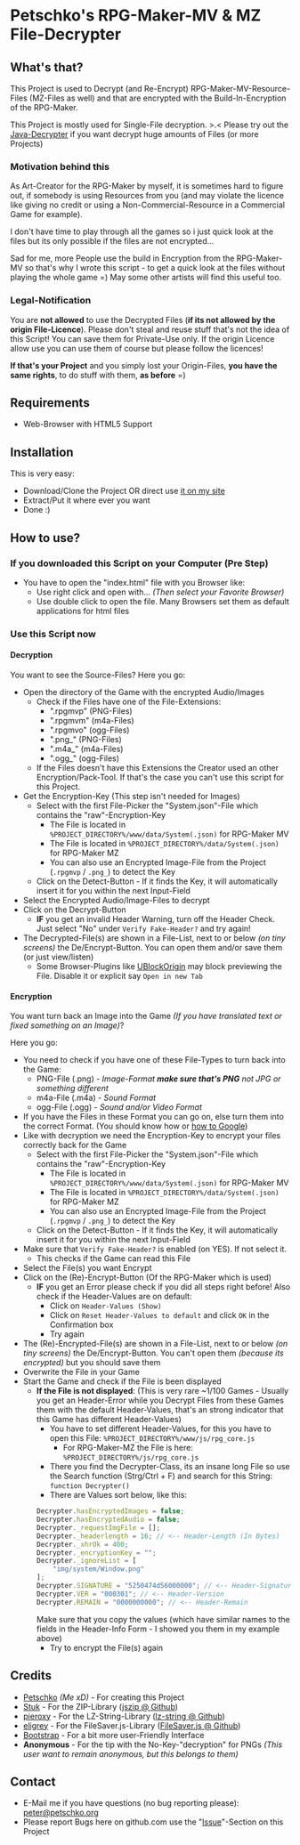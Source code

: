 # Petschko's RPG-Maker-MV & MZ File-Decrypter

## What's that?

This Project is used to Decrypt (and Re-Encrypt) RPG-Maker-MV-Resource-Files (MZ-Files as well) and that are encrypted with the Build-In-Encryption of the RPG-Maker.

This Project is mostly used for Single-File decryption. >.< Please try out the [Java-Decrypter](https://github.com/Petschko/Java-RPG-Maker-MV-Decrypter) if you want decrypt huge amounts of Files (or more Projects)

### Motivation behind this
As Art-Creator for the RPG-Maker by myself, it is sometimes hard to figure out, if somebody is using Resources from you (and may violate the licence like giving no credit or using a Non-Commercial-Resource in a Commercial Game for example).

I don't have time to play through all the games so i just quick look at the files but its only possible if the files are not encrypted...

Sad for me, more People use the build in Encryption from the RPG-Maker-MV so that's why I wrote this script - to get a quick look at the files without playing the whole game =) May some other artists will find this useful too.

### Legal-Notification
You are **not allowed** to use the Decrypted Files (**if its not allowed by the origin File-Licence**).
Please don't steal and reuse stuff that's not the idea of this Script!
You can save them for Private-Use only. If the origin Licence allow use you can use them of course but please follow the licences!

**If that's your Project** and you simply lost your Origin-Files, **you have the same rights**, to do stuff with them, **as before** =)

## Requirements
- Web-Browser with HTML5 Support

## Installation

This is very easy:

- Download/Clone the Project OR direct use [it on my site](https://petschko.org/tools/mv_decrypter/)
- Extract/Put it where ever you want
- Done :)

## How to use?

### If you downloaded this Script on your Computer (Pre Step)
- You have to open the "index.html" file with you Browser like:
  - Use right click and open with... _(Then select your Favorite Browser)_
  - Use double click to open the file. Many Browsers set them as default applications for html files

### Use this Script now

#### Decryption
You want to see the Source-Files? Here you go:
- Open the directory of the Game with the encrypted Audio/Images
  - Check if the Files have one of the File-Extensions:
    - ".rpgmvp" (PNG-Files)
    - ".rpgmvm" (m4a-Files)
    - ".rpgmvo" (ogg-Files)
    - ".png_" (PNG-Files)
    - ".m4a_" (m4a-Files)
    - ".ogg_" (ogg-Files)
  - If the Files doesn't have this Extensions the Creator used an other Encryption/Pack-Tool. If that's the case you can't use this script for this Project.
- Get the Encryption-Key (This step isn't needed for Images)
  - Select with the first File-Picker the "System.json"-File which contains the "raw"-Encryption-Key
    - The File is located in `%PROJECT_DIRECTORY%/www/data/System(.json)` for RPG-Maker MV
    - The File is located in `%PROJECT_DIRECTORY%/data/System(.json)` for RPG-Maker MZ
    - You can also use an Encrypted Image-File from the Project (`.rpgmvp` / `.png_`) to detect the Key
  - Click on the Detect-Button - If it finds the Key, it will automatically insert it for you within the next Input-Field
- Select the Encrypted Audio/Image-Files to decrypt
- Click on the Decrypt-Button
  - **IF** you get an invalid Header Warning, turn off the Header Check. Just select "No" under `Verify Fake-Header?` and try again!
- The Decrypted-File(s) are shown in a File-List, next to or below _(on tiny screens)_ the De/Encrypt-Button. You can open them and/or save them (or just view/listen)
  - Some Browser-Plugins like [UBlockOrigin](https://github.com/gorhill/uBlock) may block previewing the File. Disable it or explicit say `Open in new Tab`

#### Encryption
You want turn back an Image into the Game _(If you have translated text or fixed something on an Image)_?

Here you go:
- You need to check if you have one of these File-Types to turn back into the Game:
  - PNG-File (.png) - _Image-Format **make sure that's PNG** not JPG or something different_
  - m4a-File (.m4a) - _Sound Format_
  - ogg-File (.ogg) - _Sound and/or Video Format_
- If you have the Files in these Format you can go on, else turn them into the correct Format. (You should know how or [how to Google](http://www.giyf.com/))
- Like with decryption we need the Encryption-Key to encrypt your files correctly back for the Game
  - Select with the first File-Picker the "System.json"-File which contains the "raw"-Encryption-Key
    - The File is located in `%PROJECT_DIRECTORY%/www/data/System(.json)` for RPG-Maker MV
    - The File is located in `%PROJECT_DIRECTORY%/data/System(.json)` for RPG-Maker MZ
    - You can also use an Encrypted Image-File from the Project (`.rpgmvp` / `.png_`) to detect the Key
  - Click on the Detect-Button - If it finds the Key, it will automatically insert it for you within the next Input-Field
- Make sure that `Verify Fake-Header?` is enabled (on YES). If not select it.
  - This checks if the Game can read this File
- Select the File(s) you want Encrypt
- Click on the (Re)-Encrypt-Button (Of the RPG-Maker which is used)
  - **IF** you get an Error please check if you did all steps right before! Also check if the Header-Values are on default:
    - Click on `Header-Values (Show)`
    - Click on `Reset Header-Values to default` and click `OK` in the Confirmation box
    - Try again
- The (Re)-Encrypted-File(s) are shown in a File-List, next to or below _(on tiny screens)_ the De/Encrypt-Button. You can't open them _(because its encrypted)_ but you should save them
- Overwrite the File in your Game
- Start the Game and check if the File is been displayed
  - **If the File is not displayed**: (This is very rare ~1/100 Games - Usually you get an Header-Error while you Decrypt Files from these Games them with the default Header-Values, that's an strong indicator that this Game has different Header-Values)
    - You have to set different Header-Values, for this you have to open this File: `%PROJECT_DIRECTORY%/www/js/rpg_core.js`
      - For RPG-Maker-MZ the File is here: `%PROJECT_DIRECTORY%/js/rpg_core.js`
    - There you find the Decrypter-Class, its an insane long File so use the Search function (Strg/Ctrl + F) and search for this String: `function Decrypter()`
    - There are Values sort below, like this:
    ````js
    Decrypter.hasEncryptedImages = false;
    Decrypter.hasEncryptedAudio = false;
    Decrypter._requestImgFile = [];
    Decrypter._headerlength = 16; // <-- Header-Length (In Bytes)
    Decrypter._xhrOk = 400;
    Decrypter._encryptionKey = "";
    Decrypter._ignoreList = [
        "img/system/Window.png"
    ];
    Decrypter.SIGNATURE = "5250474d56000000"; // <-- Header-Signature
    Decrypter.VER = "000301"; // <-- Header-Version
    Decrypter.REMAIN = "0000000000"; // <-- Header-Remain
    ````
    Make sure that you copy the values (which have similar names to the fields in the Header-Info Form - I showed you them in my example above)
    - Try to encrypt the File(s) again

## Credits

- [Petschko](https://github.com/Petschko) _(Me xD)_ - For creating this Project
- [Stuk](https://github.com/Stuk) - For the ZIP-Library ([jszip @ Github](https://github.com/Stuk/jszip))
- [pieroxy](https://github.com/pieroxy) - For the LZ-String-Library ([lz-string @ Github](https://github.com/pieroxy/lz-string))
- [eligrey](https://github.com/eligrey) - For the FileSaver.js-Library ([FileSaver.js @ Github](https://github.com/eligrey/FileSaver.js))
- [Bootstrap](https://getbootstrap.com/docs/3.4/getting-started/) - For a bit more user-Friendly Interface
- **Anonymous** - For the tip with the No-Key-"decryption" for PNGs *(This user want to remain anonymous, but this belongs to them)*

## Contact

- E-Mail me if you have questions (no bug reporting please): peter@petschko.org
- Please report Bugs here on github.com use the "[Issue](https://github.com/Petschko/RPG-Maker-MV-Decrypter/issues)"-Section on this Project
